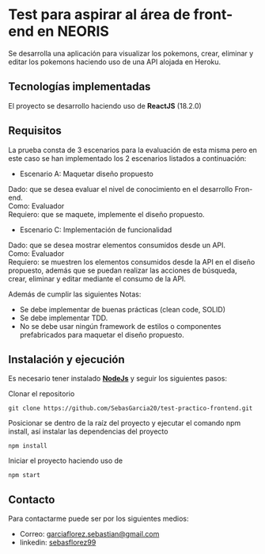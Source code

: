 # Test para aspirar al área de front-end en NEORIS

Se desarrolla una aplicación para visualizar los pokemons, crear, eliminar y editar los pokemons haciendo uso de una API alojada en Heroku.

## Tecnologías implementadas

El proyecto se desarrollo haciendo uso de **ReactJS** (18.2.0)

## Requisitos

La prueba consta de 3 escenarios para la evaluación de esta misma pero en este caso se han implementado los 2 escenarios listados a continuación:

* Escenario A: Maquetar diseño propuesto

Dado: que se desea evaluar el nivel de conocimiento en el desarrollo Fron-end.  
Como: Evaluador  
Requiero: que se maquete, implemente el diseño propuesto.

* Escenario C: Implementación de funcionalidad

Dado: que se desea mostrar elementos consumidos desde un API.  
Como: Evaluador  
Requiero: se muestren los elementos consumidos desde la API en el diseño
propuesto, además que se puedan realizar las acciones de búsqueda, crear,
eliminar y editar mediante el consumo de la API.

Además de cumplir las siguientes Notas:


* Se debe implementar de buenas prácticas (clean code, SOLID)
* Se debe implementar TDD.
* No se debe usar ningún framework de estilos o componentes prefabricados para maquetar el diseño propuesto.


## Instalación y ejecución

Es necesario tener instalado [**NodeJs**](https://nodejs.org/) y seguir los siguientes pasos:

Clonar el repositorio
```shell
git clone https://github.com/SebasGarcia20/test-practico-frontend.git
```
Posicionar se dentro de la raíz del proyecto y ejecutar el comando npm install, así instalar las dependencias del proyecto
```shell
npm install
```

Iniciar el proyecto haciendo uso de
```shell
npm start
```

## Contacto

Para contactarme puede ser por los siguientes medios:

* Correo: garciaflorez.sebastian@gmail.com
* linkedin: [sebasflorez99](https://www.linkedin.com/in/sebasflorez99/)
